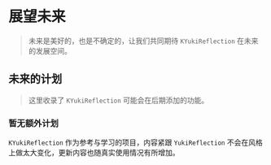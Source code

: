 # 展望未来

> 未来是美好的，也是不确定的，让我们共同期待 `KYukiReflection` 在未来的发展空间。

## 未来的计划

> 这里收录了 `KYukiReflection` 可能会在后期添加的功能。

### 暂无额外计划

`KYukiReflection` 作为参考与学习的项目，内容紧跟 `YukiReflection` 不会在风格上做太大变化，更新内容也随真实使用情况有所增加。